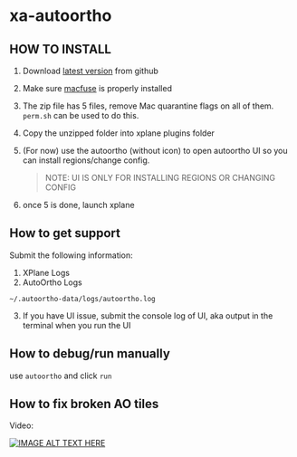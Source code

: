 # xa-autoortho


## HOW TO INSTALL

1. Download [latest version](https://github.com/xairline/xa-autoortho/releases/latest) from github
2. Make sure [macfuse](https://osxfuse.github.io/) is properly installed
3. The zip file has 5 files, remove Mac quarantine flags on all of them. ``perm.sh`` can be used to do this.
4. Copy the unzipped folder into xplane plugins folder
5. (For now) use the autoortho (without icon) to open autoortho UI so you can install regions/change config. 

    > NOTE: UI IS ONLY FOR INSTALLING REGIONS OR CHANGING CONFIG
6. once 5 is done, launch xplane

## How to get support
Submit the following information:

1. XPlane Logs
2. AutoOrtho Logs
```shell
~/.autoortho-data/logs/autoortho.log
```
3. If you have UI issue, submit the console log of UI, aka output in the terminal when you run the UI

## How to debug/run manually
use `autoortho` and click `run`

## How to fix broken AO tiles

Video:

[![IMAGE ALT TEXT HERE](https://img.youtube.com/vi/f3gU3oHv4BA/0.jpg)](https://www.youtube.com/watch?v=f3gU3oHv4BA)

